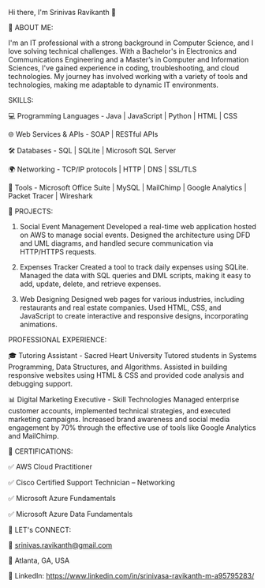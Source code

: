Hi there, I'm Srinivas Ravikanth 🥰

🚀 ABOUT ME:

I'm an IT professional with a strong background in Computer Science, and I love solving technical challenges. With a Bachelor's in Electronics and Communications Engineering and a Master’s in Computer and Information Sciences, I've gained experience in coding, troubleshooting, and cloud technologies. My journey has involved working with a variety of tools and technologies, making me adaptable to dynamic IT environments.

SKILLS:

💻 Programming Languages - 
Java | JavaScript | Python | HTML | CSS

🌐 Web Services & APIs - 
SOAP | RESTful APIs

🛠️ Databases - 
SQL | SQLite | Microsoft SQL Server

🌍 Networking - 
TCP/IP protocols | HTTP | DNS | SSL/TLS 

🔧 Tools - 
Microsoft Office Suite | MySQL | MailChimp | Google Analytics | Packet Tracer | Wireshark

📂 PROJECTS:
1. Social Event Management
Developed a real-time web application hosted on AWS to manage social events. Designed the architecture using DFD and UML diagrams, and handled secure communication via HTTP/HTTPS requests.

2. Expenses Tracker
Created a tool to track daily expenses using SQLite. Managed the data with SQL queries and DML scripts, making it easy to add, update, delete, and retrieve expenses.

3. Web Designing
Designed web pages for various industries, including restaurants and real estate companies. Used HTML, CSS, and JavaScript to create interactive and responsive designs, incorporating animations.

PROFESSIONAL EXPERIENCE:

🎓 Tutoring Assistant - Sacred Heart University
Tutored students in Systems Programming, Data Structures, and Algorithms. Assisted in building responsive websites using HTML & CSS and provided code analysis and debugging support.

📊 Digital Marketing Executive - Skill Technologies
Managed enterprise customer accounts, implemented technical strategies, and executed marketing campaigns. Increased brand awareness and social media engagement by 70% through the effective use of tools like Google Analytics and MailChimp.

📜 CERTIFICATIONS:

✅ AWS Cloud Practitioner  

✅ Cisco Certified Support Technician – Networking 

✅ Microsoft Azure Fundamentals 

✅ Microsoft Azure Data Fundamentals 

🤝 LET's CONNECT:

📧 srinivas.ravikanth@gmail.com

📍 Atlanta, GA, USA

💼 LinkedIn: https://www.linkedin.com/in/srinivasa-ravikanth-m-a95795283/
